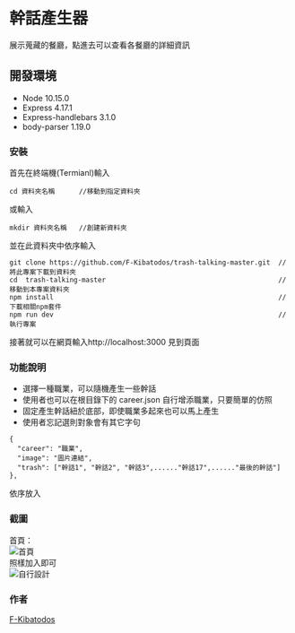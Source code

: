 # 幹話產生器

展示蒐藏的餐廳，點進去可以查看各餐廳的詳細資訊

## 開發環境

- Node 10.15.0
- Express 4.17.1
- Express-handlebars 3.1.0
- body-parser 1.19.0

### 安裝

首先在終端機(Termianl)輸入

```
cd 資料夾名稱      //移動到指定資料夾
```

或輸入

```
mkdir 資料夾名稱   //創建新資料夾
```

並在此資料夾中依序輸入

```
git clone https://github.com/F-Kibatodos/trash-talking-master.git  //將此專案下載到資料夾
cd  trash-talking-master                                           //移動到本專案資料夾
npm install                                                        //下載相關npm套件
npm run dev                                                        //執行專案
```

接著就可以在網頁輸入http://localhost:3000 見到頁面

### 功能說明

- 選擇一種職業，可以隨機產生一些幹話
- 使用者也可以在根目錄下的 career.json 自行增添職業，只要簡單的仿照
- 固定產生幹話紐於底部，即使職業多起來也可以馬上產生
- 使用者忘記選則對象會有其它字句

```
{
  "career": "職業",
  "image": "圖片連結",
  "trash": ["幹話1", "幹話2", "幹話3",......"幹話17",......"最後的幹話"]
},
```

依序放入

### 截圖

首頁：  
![首頁](https://i.imgur.com/YY9bve9.png)  
照樣加入即可  
![自行設計](https://i.imgur.com/ZeVpnTb.png)

### 作者

[F-Kibatodos](https://github.com/F-Kibatodos)
